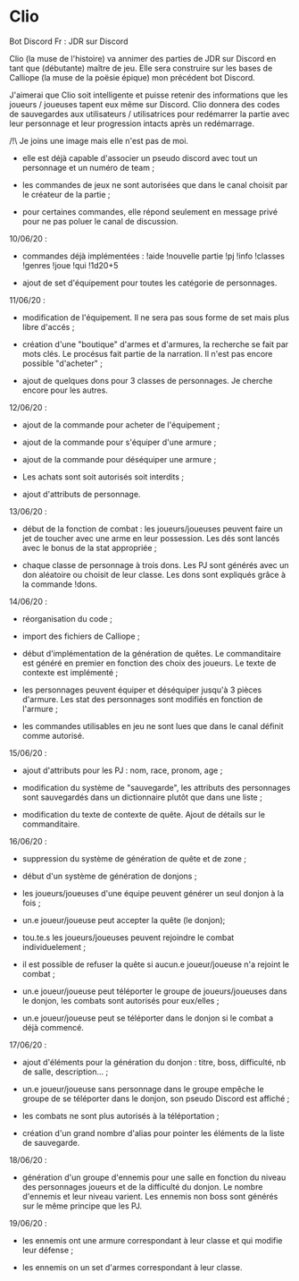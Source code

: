 # Clio
Bot Discord Fr : JDR sur Discord


Clio (la muse de l'histoire) va annimer des parties de JDR sur Discord en tant que (débutante) maître de jeu.
Elle sera construire sur les bases de Calliope (la muse de la poësie épique) mon précédent bot Discord.

J'aimerai que Clio soit intelligente et puisse retenir des informations que les joueurs / joueuses tapent eux même sur Discord. Clio donnera des codes de sauvegardes aux utilisateurs / utilisatrices pour redémarrer la partie avec leur personnage et leur progression intacts après un redémarrage.

/!\ Je joins une image mais elle n'est pas de moi.

- elle est déjà capable d'associer un pseudo discord avec tout un personnage et un numéro de team ; 

- les commandes de jeux ne sont autorisées que dans le canal choisit par le créateur de la partie ;

- pour certaines commandes, elle répond seulement en message privé pour ne pas poluer le canal de discussion.

10/06/20 :

- commandes déjà implémentées :
        !aide
        !nouvelle partie
        !pj
        !info
        !classes
        !genres
        !joue
        !qui
        !1d20+5
        
 - ajout de set d'équipement pour toutes les catégorie de personnages.
 
11/06/20 :

- modification de l'équipement. Il ne sera pas sous forme de set mais plus libre d'accés ;

- création d'une "boutique" d'armes et d'armures, la recherche se fait par mots clés. Le procésus fait partie de la narration. Il n'est pas encore possible "d'acheter" ;

- ajout de quelques dons pour 3 classes de personnages. Je cherche encore pour les autres.

12/06/20 :

- ajout de la commande pour acheter de l'équipement ;

- ajout de la commande pour s'équiper d'une armure ;

- ajout de la commande pour déséquiper une armure ;

- Les achats sont soit autorisés soit interdits ;

- ajout d'attributs de personnage.

13/06/20 :

- début de la fonction de combat : les joueurs/joueuses peuvent faire un jet de toucher avec une arme en leur possession. Les dés sont lancés avec le bonus de la stat appropriée ;

- chaque classe de personnage à trois dons. Les PJ sont générés avec un don aléatoire ou choisit de leur classe. Les dons sont expliqués grâce à la commande !dons.

14/06/20 :

- réorganisation du code ;

- import des fichiers de Calliope ;

- début d'implémentation de la génération de quêtes. Le commanditaire est généré en premier en fonction des choix des joueurs. Le texte de contexte est implémenté ;

- les personnages peuvent équiper et déséquiper jusqu'à 3 pièces d'armure. Les stat des personnages sont modifiés en fonction de l'armure ;

- les commandes utilisables en jeu ne sont lues que dans le canal définit comme autorisé.

15/06/20 :

- ajout d'attributs pour les PJ : nom, race, pronom, age ;

- modification du système de "sauvegarde", les attributs des personnages sont sauvegardés dans un dictionnaire plutôt que dans une liste ;

- modification du texte de contexte de quête. Ajout de détails sur le commanditaire.

16/06/20 :

- suppression du système de génération de quête et de zone ;

- début d'un système de génération de donjons ;

- les joueurs/joueuses d'une équipe peuvent générer un seul donjon à la fois ;

- un.e joueur/joueuse peut accepter la quête (le donjon);

- tou.te.s les joueurs/joueuses peuvent rejoindre le combat individuelement ;

- il est possible de refuser la quête si aucun.e joueur/joueuse n'a rejoint le combat ;

- un.e joueur/joueuse peut téléporter le groupe de joueurs/joueuses dans le donjon, les combats sont autorisés pour eux/elles ;

- un.e joueur/joueuse peut se téléporter dans le donjon si le combat a déjà commencé.

17/06/20 :

- ajout d'éléments pour la génération du donjon : titre, boss, difficulté, nb de salle, description... ;

- un.e joueur/joueuse sans personnage dans le groupe empêche le groupe de se téléporter dans le donjon, son pseudo Discord est affiché ;

- les combats ne sont plus autorisés à la téléportation ;

- création d'un grand nombre d'alias pour pointer les éléments de la liste de sauvegarde.

18/06/20 :

- génération d'un groupe d'ennemis pour une salle en fonction du niveau des personnages joueurs et de la difficulté du donjon. Le nombre d'ennemis et leur niveau varient. Les ennemis non boss sont générés sur le même principe que les PJ.


19/06/20 :

- les ennemis ont une armure correspondant à leur classe et qui modifie leur défense ;

- les ennemis on un set d'armes correspondant à leur classe.
